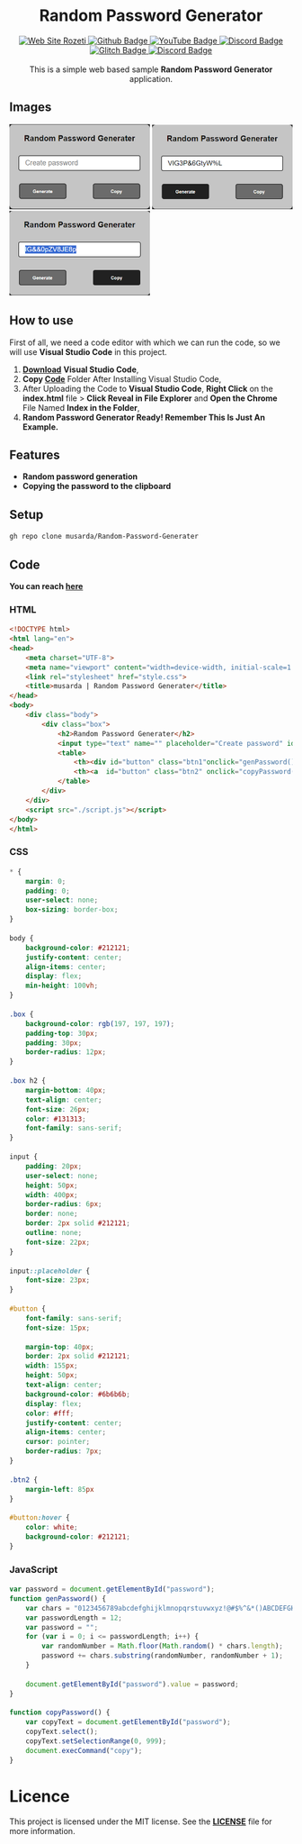 <div align="center">
  <h1>Random Password Generator</h1>
</div>
<!------------BADGE------------>
<div style="text-align: center;" align="center">
  <a href="https://musarda.github.io">
    <img src="https://img.shields.io/badge/Visit%20My-Website-E6E6E6" alt="Web Site Rozeti">
  </a>
  <a href="https://www.github.com/musarda"> <!--GitHub Link-->
    <img src="https://img.shields.io/badge/-GitHub-000?style=quare&labelColor=000&logo=GitHub&logoColor=white&link=link" alt="Github Badge">
  </a>
  <a href="https://www.youtube.com/@CodeChain"> <!--YouTube Link-->
    <img src="https://img.shields.io/badge/-YouTube-c4302b?style=quare&labelColor=c4302b&logo=YouTube&logoColor=white&link=link" alt="YouTube Badge">
  </a>
  <a href="https://discord.gg/kf29ZKZyw6"> <!--Discord Link-->
    <img src="https://img.shields.io/badge/-Discord-738adb?style=quare&labelColor=blurple&logo=Discord&logoColor=white&link=link" alt="Discord Badge">
  </a>
  <a href="https://www.glitch.com/@musarda44"> <!--Glitch Link-->
    <img src="https://img.shields.io/badge/-Glitch-2800ff?style=quare&labelColor=2800ff&logo=Glitch&logoColor=white&link=link" alt="Glitch Badge">
  </a>
  <a href="https://discord.gg/Kaye7tpHcQ"> <!--Discord2 Link-->
    <img src="https://img.shields.io/badge/-Discord-738adb?style=quare&labelColor=blurple&logo=Discord&logoColor=white&link=link" alt="Discord Badge">
  </a>
</div>
<br>
<div align="center">
  This is a simple web based sample <b>Random Password Generator</b> application.
</div>


## Images
<img src="https://github.com/musarda/Random-Password-Generater/blob/main/img/img-1.png?raw=true" title="Random Password Generater" alt="HC-SR04" width="250"> <img src="https://github.com/musarda/Random-Password-Generater/blob/main/img/img-g.png?raw=true" title="Generate" alt="Generate" width="250"> <img src="https://github.com/musarda/Random-Password-Generater/blob/main/img/img-c.png?raw=true" title="Copy" alt="Copy" width="250">

## How to use

First of all, we need a code editor with which we can run the code, so we will use **Visual Studio Code** in this project.

1. **[Download](https://code.visualstudio.com/)** **Visual Studio Code**,
2. **Copy [Code](https://github.com/musarda/Random-Password-Generater/tree/main/Code)** Folder After Installing Visual Studio Code,
3. After Uploading the Code to **Visual Studio Code**, **Right Click** on the **index.html** file > **Click Reveal in File Explorer** and **Open the Chrome** File Named **Index in the Folder**,
4. **Random Password Generator Ready! Remember This Is Just An Example.**

## Features

- **Random password generation**
- **Copying the password to the clipboard**

## Setup

```bash
gh repo clone musarda/Random-Password-Generater
```

## Code
**You can reach [here](https://github.com/musarda/Random-Password-Generater/tree/main/Code)**

### HTML
```html
<!DOCTYPE html>
<html lang="en">
<head>
    <meta charset="UTF-8">
    <meta name="viewport" content="width=device-width, initial-scale=1.0">
    <link rel="stylesheet" href="style.css">
    <title>musarda | Random Password Generater</title>
</head>
<body>
    <div class="body">
        <div class="box">
            <h2>Random Password Generater</h2>
            <input type="text" name="" placeholder="Create password" id="password" readonly>
            <table>
                <th><div id="button" class="btn1"onclick="genPassword()">Generate</div></th>
                <th><a  id="button" class="btn2" onclick="copyPassword()">Copy</a></th>
            </table>
        </div>
    </div>
    <script src="./script.js"></script>
</body>
</html>
```
### CSS
```css
* {
    margin: 0;
    padding: 0;
    user-select: none;
    box-sizing: border-box;
}

body {
    background-color: #212121;
    justify-content: center;
    align-items: center;
    display: flex;
    min-height: 100vh;
}

.box {
    background-color: rgb(197, 197, 197);
    padding-top: 30px;
    padding: 30px;
    border-radius: 12px;
}

.box h2 {
    margin-bottom: 40px;
    text-align: center;
    font-size: 26px;
    color: #131313;
    font-family: sans-serif;
}

input {
    padding: 20px;
    user-select: none;
    height: 50px;
    width: 400px;
    border-radius: 6px;
    border: none;
    border: 2px solid #212121;
    outline: none;
    font-size: 22px;
}

input::placeholder {
    font-size: 23px;
} 

#button {
    font-family: sans-serif;
    font-size: 15px;

    margin-top: 40px;
    border: 2px solid #212121;
    width: 155px;
    height: 50px;
    text-align: center;
    background-color: #6b6b6b;
    display: flex;
    color: #fff;
    justify-content: center;
    align-items: center;
    cursor: pointer;
    border-radius: 7px;
} 

.btn2 {
    margin-left: 85px
}

#button:hover {
    color: white;
    background-color: #212121;
}
```
### JavaScript
```js
var password = document.getElementById("password");
function genPassword() {
    var chars = "0123456789abcdefghijklmnopqrstuvwxyz!@#$%^&*()ABCDEFGHIJKLMNOPQRSTUVWXYZ";
    var passwordLength = 12;
    var password = "";
    for (var i = 0; i <= passwordLength; i++) {
        var randomNumber = Math.floor(Math.random() * chars.length);
        password += chars.substring(randomNumber, randomNumber + 1);
    }

    document.getElementById("password").value = password;
}

function copyPassword() {
    var copyText = document.getElementById("password");
    copyText.select();
    copyText.setSelectionRange(0, 999);
    document.execCommand("copy");
}

```

# Licence
This project is licensed under the MIT license. See the **[LICENSE](https://github.com/musarda/Random-Password-Generater/blob/main/LICENSE)** file for more information.
